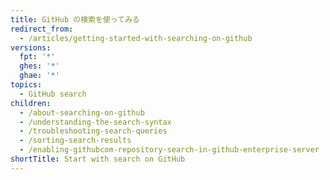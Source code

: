 ```yaml
---
title: GitHub の検索を使ってみる
redirect_from:
  - /articles/getting-started-with-searching-on-github
versions:
  fpt: '*'
  ghes: '*'
  ghae: '*'
topics:
  - GitHub search
children:
  - /about-searching-on-github
  - /understanding-the-search-syntax
  - /troubleshooting-search-queries
  - /sorting-search-results
  - /enabling-githubcom-repository-search-in-github-enterprise-server
shortTitle: Start with search on GitHub
---
```


